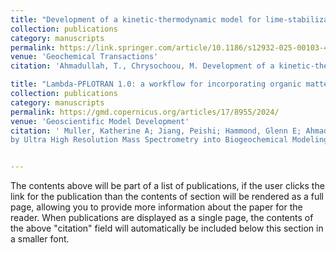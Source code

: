 ```yaml
---
title: "Development of a kinetic-thermodynamic model for lime-stabilization of Na-bentonite"
collection: publications
category: manuscripts
permalink: https://link.springer.com/article/10.1186/s12932-025-00103-4
venue: 'Geochemical Transactions'
citation: 'Ahmadullah, T., Chrysochoou, M. Development of a kinetic-thermodynamic model for lime-stabilization of Na-bentonite. Geochem Trans 26, 6 (2025). https://doi.org/10.1186/s12932-025-00103-4.'

title: "Lambda-PFLOTRAN 1.0: a workflow for incorporating organic matter chemistry informed by ultra high resolution mass spectrometry into biogeochemical modeling"
collection: publications
category: manuscripts
permalink: https://gmd.copernicus.org/articles/17/8955/2024/
venue: 'Geoscientific Model Development'
citation: ' Muller, Katherine A; Jiang, Peishi; Hammond, Glenn E; Ahmadullah, Tasneem; Song, Hyun-Soeb; Ward, Nicholas; Bowe, Madison; Chu, Rosalie; Zhao, Qian; Garayburu-Caruso, Vanessa A; Roebuck, Alan; Chen, Xingyuan. “Lambda-PFLOTRAN 1.0: Workflow for Incorporating Organic Matter Chemistry Informed 
by Ultra High Resolution Mass Spectrometry into Biogeochemical Modeling.” Geoscientific Model Development, 2024. doi:10.5194/gmd-17-8955-2024'


---
```

The contents above will be part of a list of publications, if the user clicks the link for the publication than the contents of section will be rendered as a full page, allowing you to provide more information about the paper for the reader. When publications are displayed as a single page, the contents of the above "citation" field will automatically be included below this section in a smaller font.

